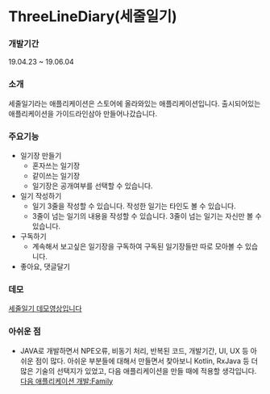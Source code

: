 # ThreeLineDiary(세줄일기)

### 개발기간
19.04.23 ~ 19.06.04

### 소개
세줄일기라는 애플리케이션은 스토어에 올라와있는 애플리케이션입니다. 출시되어있는 애플리케이션을 가이드라인삼아 만들어나갔습니다.  

### 주요기능
* 일기장 만들기
  * 혼자쓰는 일기장
  * 같이쓰는 일기장
  * 일기장은 공개여부를 선택할 수 있습니다.
* 일기 작성하기
  * 일기 3줄을 작성할 수 있습니다. 작성한 일기는 타인도 볼 수 있습니다.
  * 3줄이 넘는 일기의 내용을 작성할 수 있습니다. 3줄이 넘는 일기는 자신만 볼 수 있습니다.
* 구독하기
  * 계속해서 보고싶은 일기장을 구독하여 구독된 일기장들만 따로 모아볼 수 있습니다.
* 좋아요, 댓글달기

### 데모
[세줄일기 데모영상입니다](https://drive.google.com/open?id=1qFyUu6X1LMgzxlpQ8ZyOyfhbhZfU6ZhB)

### 아쉬운 점 
* JAVA로 개발하면서 NPE오류, 비동기 처리, 반복된 코드, 개발기간, UI, UX 등 아쉬운 점이 많다. 아쉬운 부분들에 대해서 만들면서 찾아보니 Kotlin, RxJava 등 더 많은 기술의 선택지가 있었고, 다음 애플리케이션을 만들 때에 적용할 생각입니다.  
[다음 애플리케이션 개발:Family](https://github.com/seunghyunbaek/Family)
